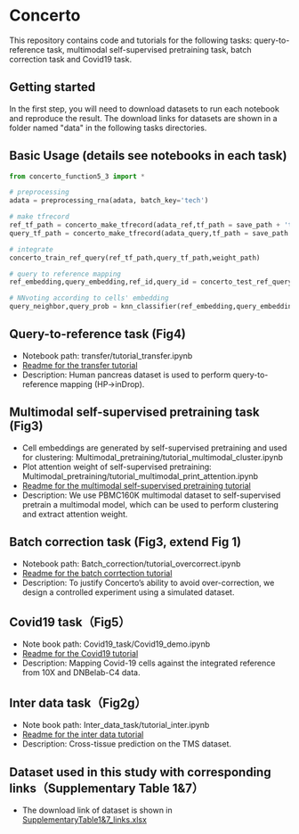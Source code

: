 # Concerto
This repository contains code and tutorials for the following tasks: query-to-reference task, multimodal self-supervised pretraining task, 
batch correction task and Covid19 task.
## Getting started
In the first step, you will need to download datasets to run each notebook and reproduce the result. 
The download links for datasets are shown in a folder named "data" in the following tasks directories.
## Basic Usage (details see notebooks in each task)
```python
from concerto_function5_3 import *

# preprocessing
adata = preprocessing_rna(adata, batch_key='tech')

# make tfrecord
ref_tf_path = concerto_make_tfrecord(adata_ref,tf_path = save_path + 'tfrecord/ref_tf/',batch_col_name = 'tech')
query_tf_path = concerto_make_tfrecord(adata_query,tf_path = save_path + 'tfrecord/query_tf/',batch_col_name = 'tech')

# integrate
concerto_train_ref_query(ref_tf_path,query_tf_path,weight_path)

# query to reference mapping
ref_embedding,query_embedding,ref_id,query_id = concerto_test_ref_query(weight_path,ref_tf_path,query_tf_path)

# NNvoting according to cells' embedding
query_neighbor,query_prob = knn_classifier(ref_embedding,query_embedding,adata_ref,ref_id,column_name='celltype',k=5)
```

## Query-to-reference task (Fig4)
- Notebook path: transfer/tutorial_transfer.ipynb
- [Readme for the transfer tutorial](transfer/README.txt)
- Description: Human pancreas dataset is used to perform query-to-reference mapping (HP->inDrop).
## Multimodal self-supervised pretraining task (Fig3)
- Cell embeddings are generated by self-supervised pretraining and used for clustering: Multimodal_pretraining/tutorial_multimodal_cluster.ipynb
- Plot attention weight of self-supervised pretraining: Multimodal_pretraining/tutorial_multimodal_print_attention.ipynb
- [Readme for the multimodal self-supervised pretraining tutorial](Multimodal_pretraining/README.txt)
- Description: We use PBMC160K multimodal dataset to self-supervised pretrain a multimodal model, which can be used to perform clustering and extract attention weight.
## Batch correction task (Fig3, extend Fig 1)
- Notebook path: Batch_correction/tutorial_overcorrect.ipynb
- [Readme for the batch corrtection tutorial](Batch_correction/README.txt)
- Description: To justify Concerto’s ability to avoid over-correction, we design a controlled experiment using a simulated dataset.
## Covid19 task（Fig5）
- Note book path: Covid19_task/Covid19_demo.ipynb
- [Readme for the Covid19 tutorial](Covid19_task/README.md)
- Description: Mapping Covid-19 cells against the integrated reference from 10X and DNBelab-C4 data.
## Inter data task（Fig2g）
- Note book path: Inter_data_task/tutorial_inter.ipynb
- [Readme for the inter data tutorial](Inter_data_task/README.txt)
- Description: Cross-tissue prediction on the TMS dataset.
## Dataset used in this study with corresponding links（Supplementary Table 1&7）
- The download link of dataset is shown in [SupplementaryTable1&7_links.xlsx](SupplementaryTable1&7_links.xlsx)

